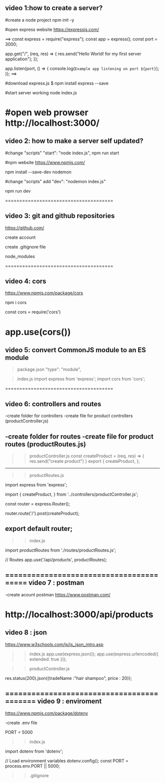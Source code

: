 video 1:how to create a server?
--------------------------------
#create a node project
npm init -y

#open express website
https://expressjs.com/

==>
const express = require("express");
const app = express();
const port = 3000;

app.get("/", (req, res) => {
  res.send("Hello World! for my first server application");
});

app.listen(port, () => {
  console.log(`Example app listening on port ${port}`);
});
==>

#download express.js
$ npm install express --save

#start server working
node index.js

#open web prowser
http://localhost:3000/
======================================

video 2: how to make a server self updated?
-------------------------------------------

#change "scripts"
"start": "node index.js",
npm run start

#npm website
https://www.npmjs.com/ 

npm install --save-dev nodemon

#change "scripts"
add
"dev": "nodemon index.js"

npm run dev

======================================

video 3: git and github repositories
-------------------------------------------
https://github.com/

create account

create .gitignore file

node_modules

======================================

video 4: cors
-------------------------------------------
https://www.npmjs.com/package/cors

npm i cors

const cors = require('cors')

app.use(cors())
======================================

video 5: convert CommonJS module to an ES module
-------------------------------------------
>package.json
"type": "module",

>index.js
import express from 'express';
import cors from 'cors';

======================================

video 6: controllers and routes
-------------------------------------------

-create folder for controllers
-create file for product controllers (productController.js)

-create folder for routes
-create file for product routes (productRoutes.js)
-------------------
>> productController.js
const createProduct = (req, res) => {
  res.send("create product")
}
export {
  createProduct,
}; 
---------------------
>> productRoutes.js

import express from 'express';


import {
  createProduct,
} from '../controllers/productController.js';

const router = express.Router();

router.route('/').post(createProduct);

export default router;
---------------

>> index.js

import productRoutes from './routes/productRoutes.js';


// Routes
app.use('/api/products', productRoutes);

========================================
video 7 : postman
-------------------
-create acount postman 
https://www.postman.com/


http://localhost:3000/api/products
========================================
video 8 : json
-------------------
https://www.w3schools.com/js/js_json_intro.asp

>> index.js
app.use(express.json());
app.use(express.urlencoded({ extended: true }));

>> productController.js

 res.status(200).json({tradeName :"hair shampoo", price : 20});

 ==========================================
 video 9 : enviroment
 -------------------------
 https://www.npmjs.com/package/dotenv

 -create .env file

PORT = 5000

 >> index.js

 import dotenv from 'dotenv';

// Load environment variables
dotenv.config();
 const PORT = process.env.PORT || 5000;

>> .gitignore